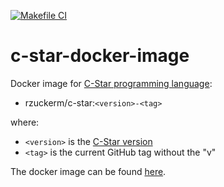 [![Makefile CI](https://github.com/rzuckerm/c-star-docker-image/actions/workflows/makefile.yml/badge.svg)](https://github.com/rzuckerm/c-star-docker-image/actions/workflows/makefile.yml)

# c-star-docker-image

Docker image for [C-Star programming language](https://cx-language.github.io/):

- rzuckerm/c-star:`<version>-<tag>`

where:

- `<version>` is the [C-Star version](C-STAR_VERSION)
- `<tag>` is the current GitHub tag without the "v"

The docker image can be found [here](https://hub.docker.com/r/rzuckerm/c-star).
